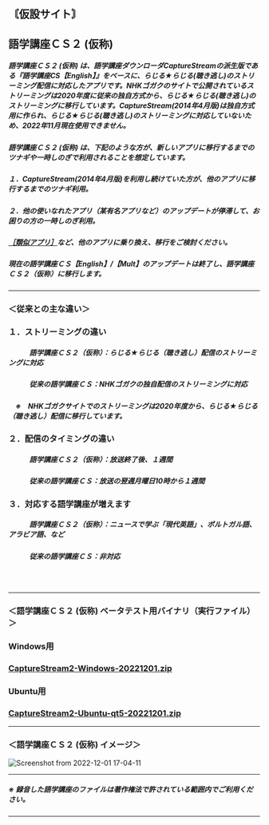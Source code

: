## 〘仮設サイト〙    
## 語学講座ＣＳ２ (仮称)      
##### 語学講座ＣＳ２ (仮称) は、語学講座ダウンローダCaptureStreamの派生版である『語学講座CS【English】』をベースに、らじる★らじる(聴き逃し)のストリーミング配信に対応したアプリです。NHKゴガクのサイトで公開されているストリーミングは2020年度に従来の独自方式から、らじる★らじる(聴き逃し)のストリーミングに移行しています。CaptureStream(2014年4月版)は独自方式用に作られ、らじる★らじる(聴き逃し)のストリーミングに対応していないため、2022年11月現在使用できません。
##### 語学講座ＣＳ２ (仮称) は、下記のような方が、新しいアプリに移行するまでのツナギや一時しのぎで利用されることを想定しています。             
##### １．CaptureStream(2014年4月版)を利用し続けていた方が、他のアプリに移行するまでのツナギ利用。
##### ２．他の使いなれたアプリ（某有名アプリなど）のアップデートが停滞して、お困りの方の一時しのぎ利用。
##### [［類似アプリ］](https://github.com/CSReviser/CS-English/wiki/%E9%A1%9E%E4%BC%BC%E3%82%A2%E3%83%97%E3%83%AA)など、他のアプリに乗り換え、移行をご検討ください。        
##### 現在の語学講座ＣＳ【English】/【Mult】のアップデートは終了し、語学講座ＣＳ２（仮称）に移行します。

***
### ＜従来との主な違い＞
### １．ストリーミングの違い
##### 　　　語学講座ＣＳ２（仮称）：らじる★らじる（聴き逃し）配信のストリーミングに対応
##### 　　　従来の語学講座ＣＳ：NHKゴガクの独自配信のストリーミングに対応
##### 　※　NHKゴガクサイトでのストリーミングは2020年度から、らじる★らじる（聴き逃し）配信に移行しています。
### ２．配信のタイミングの違い
##### 　　　語学講座ＣＳ２（仮称）：放送終了後、１週間
##### 　　　従来の語学講座ＣＳ：放送の翌週月曜日10時から１週間
### ３．対応する語学講座が増えます
##### 　　　語学講座ＣＳ２（仮称）：ニュースで学ぶ「現代英語」、ポルトガル語、アラビア語、など
##### 　　　従来の語学講座ＣＳ：非対応
###    　　　　　　　        
***
### ＜語学講座ＣＳ２ (仮称) ベータテスト用バイナリ（実行ファイル）＞
### Windows用
### [CaptureStream2-Windows-20221201.zip](https://github.com/CSReviser/CaptureStream/releases/download/20221128/CaptureStream2-Windows-20221201.zip)
### Ubuntu用
### [CaptureStream2-Ubuntu-qt5-20221201.zip](https://github.com/CSReviser/CaptureStream/releases/download/20221128/CaptureStream2-Ubuntu-qt5-20221201.zip)
***
### ＜語学講座ＣＳ２ (仮称) イメージ＞
![Screenshot from 2022-12-01 17-04-11](https://user-images.githubusercontent.com/46049273/204998600-0588a130-0c18-48c9-a07d-af87f2f15a4f.png)

***
##### ※ 録音した語学講座のファイルは著作権法で許されている範囲内でご利用ください。                     
*** 
